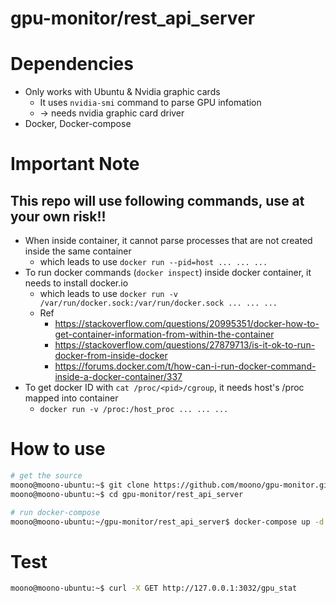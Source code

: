 # gpu-monitor/rest_api_server

# Dependencies
* Only works with Ubuntu & Nvidia graphic cards
    * It uses `nvidia-smi` command to parse GPU infomation 
    * -> needs nvidia graphic card driver
* Docker, Docker-compose

# Important Note

## This repo will use following commands, use at your own risk!!
* When inside container, it cannot parse processes that are not created inside the same container
    * which leads to use ```docker run --pid=host ... ... ...```
* To run docker commands (```docker inspect```) inside docker container, it needs to install docker.io 
    * which leads to use ```docker run -v /var/run/docker.sock:/var/run/docker.sock ... ... ...```
    * Ref
        * https://stackoverflow.com/questions/20995351/docker-how-to-get-container-information-from-within-the-container
        * https://stackoverflow.com/questions/27879713/is-it-ok-to-run-docker-from-inside-docker
        * https://forums.docker.com/t/how-can-i-run-docker-command-inside-a-docker-container/337
* To get docker ID with ```cat /proc/<pid>/cgroup```, it needs host's /proc mapped into container
    * ```docker run -v /proc:/host_proc ... ... ...```
    
# How to use

```bash
# get the source
moono@moono-ubuntu:~$ git clone https://github.com/moono/gpu-monitor.git
moono@moono-ubuntu:~$ cd gpu-monitor/rest_api_server

# run docker-compose
moono@moono-ubuntu:~/gpu-monitor/rest_api_server$ docker-compose up -d --build
```

# Test
```bash
moono@moono-ubuntu:~$ curl -X GET http://127.0.0.1:3032/gpu_stat
```